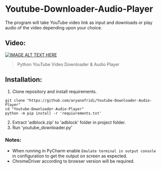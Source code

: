 # Youtube-Downloader-Audio-Player
The program will take YouTube video link as input and downloads or play audio of the video depending upon your choice.

## Video:
[![IMAGE ALT TEXT HERE](http://img.youtube.com/vi/R_E1bD8G3S0/0.jpg)](http://www.youtube.com/watch?v=R_E1bD8G3S0)
> Python YouTube Video Downloader & Audio Player

## Installation:
1. Clone repository and install requirements.
```
git clone "https://github.com/aryanafridi/Youtube-Downloader-Audio-Player"
cd "Youtube-Downloader-Audio-Player"
python -m pip install -r 'requiurements.txt'
```
2. Extract 'adblock.zip' to 'adblock' folder in project folder.
3. Run 'youtube_downloader.py'

### Notes:
- When running in PyCharm enable ```Emulate terminal in output console``` in configuration to get the output on screen as expected.
- ChromeDriver according to browser version will be required. 
